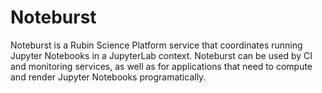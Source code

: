 # Noteburst

Noteburst is a Rubin Science Platform service that coordinates running Jupyter Notebooks in a JupyterLab context.
Noteburst can be used by CI and monitoring services, as well as for applications that need to compute and render Jupyter Notebooks programatically.
